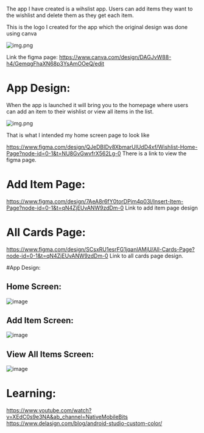 The app I have created is a wihslist app. Users can add items they want to the wishlist and delete them as they get each item.

This is the logo I created for the app which the original design was done using canva

![img.png](img.png)

Link the figma page:
https://www.canva.com/design/DAGJvW88-h4/GemqgFhaXN68p3YsAmOOeQ/edit

# App Design:
When the app is launched it will bring you to the homepage where users can add an item to their wishlist or view all items in the list. 

![img.png](img.png)

That is what I intended my home screen page to look like 

https://www.figma.com/design/QJeDBIDv8XbmarUlUdD4xf/Wishlist-Home-Page?node-id=0-1&t=NU8GvGwvfrX562Lg-0
There is a link to view the figma page. 

# Add Item Page:
https://www.figma.com/design/7AeA8r6fY0torDPjm4p03l/Insert-Item-Page?node-id=0-1&t=qN4ZjEUvANW9zdDm-0 
Link to add item page design 

# All Cards Page: 
https://www.figma.com/design/SCsxRU1esrFG1jqanlAMjU/All-Cards-Page?node-id=0-1&t=qN4ZjEUvANW9zdDm-0
Link to all cards page design. 

#App Design:
## Home Screen:
![image](https://github.com/user-attachments/assets/f480d9f2-3e13-47fd-8e33-890316dc4979)

## Add Item Screen:
![image](https://github.com/user-attachments/assets/af36d553-e80e-4c2d-a828-7f69f0dd51c4)

## View All Items Screen: 
![image](https://github.com/user-attachments/assets/d696f015-be2b-41d4-bbf5-3d1bc627f696)



# Learning: 
https://www.youtube.com/watch?v=XEdC0s9e3NA&ab_channel=NativeMobileBits
https://www.delasign.com/blog/android-studio-custom-color/

